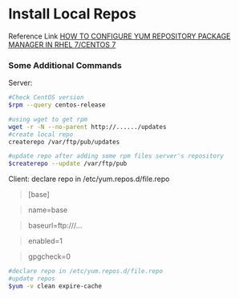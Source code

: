 # Install Local Repos

Reference Link [HOW TO CONFIGURE YUM REPOSITORY PACKAGE MANAGER IN RHEL 7/CENTOS 7](http://www.elinuxbook.com/how-to-configure-yum-repository-package-manager-in-linux/)
### Some Additional Commands
Server:
```sh
#Check CentOS version
$rpm --query centos-release

#using wget to get rpm
wget -r -N --no-parent http://....../updates
#create local repo
createrepo /var/ftp/pub/updates

#update repo after adding some rpm files server's repository
$createrepo --update /var/ftp/pub
```
Client:
declare repo in /etc/yum.repos.d/file.repo
> [base]

> name=base

> baseurl=ftp://<IP>/...
  
> enabled=1

> gpgcheck=0

```sh
#declare repo in /etc/yum.repos.d/file.repo
#update repos
$yum -v clean expire-cache
```
